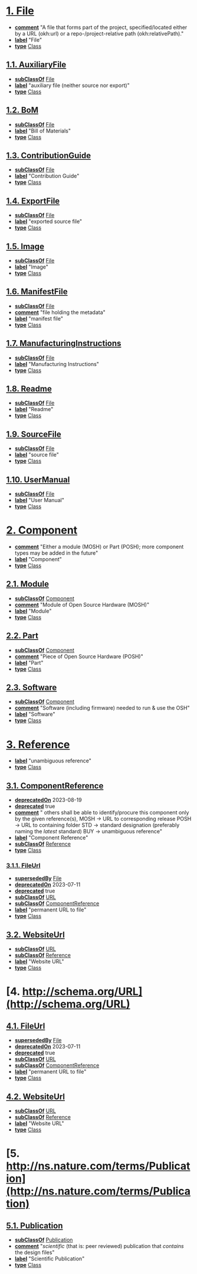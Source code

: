 # [1. File](https://w3id.org/oseg/ont/okh#File)

* [**comment**](http://www.w3.org/2000/01/rdf-schema#comment) "A file that forms part of the project, specified/located either by a URL (okh:url) or a repo-/project-relative path (okh:relativePath)."
* [**label**](http://www.w3.org/2000/01/rdf-schema#label) "File"
* [**type**](http://www.w3.org/1999/02/22-rdf-syntax-ns#type) [Class](http://www.w3.org/2002/07/owl#Class)

## [1.1. AuxiliaryFile](https://w3id.org/oseg/ont/okh#AuxiliaryFile)

* [**subClassOf**](http://www.w3.org/2000/01/rdf-schema#subClassOf) [File](https://w3id.org/oseg/ont/okh#File)
* [**label**](http://www.w3.org/2000/01/rdf-schema#label) "auxiliary file (neither source nor export)"
* [**type**](http://www.w3.org/1999/02/22-rdf-syntax-ns#type) [Class](http://www.w3.org/2002/07/owl#Class)

## [1.2. BoM](https://w3id.org/oseg/ont/okh#BoM)

* [**subClassOf**](http://www.w3.org/2000/01/rdf-schema#subClassOf) [File](https://w3id.org/oseg/ont/okh#File)
* [**label**](http://www.w3.org/2000/01/rdf-schema#label) "Bill of Materials"
* [**type**](http://www.w3.org/1999/02/22-rdf-syntax-ns#type) [Class](http://www.w3.org/2002/07/owl#Class)

## [1.3. ContributionGuide](https://w3id.org/oseg/ont/okh#ContributionGuide)

* [**subClassOf**](http://www.w3.org/2000/01/rdf-schema#subClassOf) [File](https://w3id.org/oseg/ont/okh#File)
* [**label**](http://www.w3.org/2000/01/rdf-schema#label) "Contribution Guide"
* [**type**](http://www.w3.org/1999/02/22-rdf-syntax-ns#type) [Class](http://www.w3.org/2002/07/owl#Class)

## [1.4. ExportFile](https://w3id.org/oseg/ont/okh#ExportFile)

* [**subClassOf**](http://www.w3.org/2000/01/rdf-schema#subClassOf) [File](https://w3id.org/oseg/ont/okh#File)
* [**label**](http://www.w3.org/2000/01/rdf-schema#label) "exported source file"
* [**type**](http://www.w3.org/1999/02/22-rdf-syntax-ns#type) [Class](http://www.w3.org/2002/07/owl#Class)

## [1.5. Image](https://w3id.org/oseg/ont/okh#Image)

* [**subClassOf**](http://www.w3.org/2000/01/rdf-schema#subClassOf) [File](https://w3id.org/oseg/ont/okh#File)
* [**label**](http://www.w3.org/2000/01/rdf-schema#label) "Image"
* [**type**](http://www.w3.org/1999/02/22-rdf-syntax-ns#type) [Class](http://www.w3.org/2002/07/owl#Class)

## [1.6. ManifestFile](https://w3id.org/oseg/ont/okh#ManifestFile)

* [**subClassOf**](http://www.w3.org/2000/01/rdf-schema#subClassOf) [File](https://w3id.org/oseg/ont/okh#File)
* [**comment**](http://www.w3.org/2000/01/rdf-schema#comment) "file holding the metadata"
* [**label**](http://www.w3.org/2000/01/rdf-schema#label) "manifest file"
* [**type**](http://www.w3.org/1999/02/22-rdf-syntax-ns#type) [Class](http://www.w3.org/2002/07/owl#Class)

## [1.7. ManufacturingInstructions](https://w3id.org/oseg/ont/okh#ManufacturingInstructions)

* [**subClassOf**](http://www.w3.org/2000/01/rdf-schema#subClassOf) [File](https://w3id.org/oseg/ont/okh#File)
* [**label**](http://www.w3.org/2000/01/rdf-schema#label) "Manufacturing Instructions"
* [**type**](http://www.w3.org/1999/02/22-rdf-syntax-ns#type) [Class](http://www.w3.org/2002/07/owl#Class)

## [1.8. Readme](https://w3id.org/oseg/ont/okh#Readme)

* [**subClassOf**](http://www.w3.org/2000/01/rdf-schema#subClassOf) [File](https://w3id.org/oseg/ont/okh#File)
* [**label**](http://www.w3.org/2000/01/rdf-schema#label) "Readme"
* [**type**](http://www.w3.org/1999/02/22-rdf-syntax-ns#type) [Class](http://www.w3.org/2002/07/owl#Class)

## [1.9. SourceFile](https://w3id.org/oseg/ont/okh#SourceFile)

* [**subClassOf**](http://www.w3.org/2000/01/rdf-schema#subClassOf) [File](https://w3id.org/oseg/ont/okh#File)
* [**label**](http://www.w3.org/2000/01/rdf-schema#label) "source file"
* [**type**](http://www.w3.org/1999/02/22-rdf-syntax-ns#type) [Class](http://www.w3.org/2002/07/owl#Class)

## [1.10. UserManual](https://w3id.org/oseg/ont/okh#UserManual)

* [**subClassOf**](http://www.w3.org/2000/01/rdf-schema#subClassOf) [File](https://w3id.org/oseg/ont/okh#File)
* [**label**](http://www.w3.org/2000/01/rdf-schema#label) "User Manual"
* [**type**](http://www.w3.org/1999/02/22-rdf-syntax-ns#type) [Class](http://www.w3.org/2002/07/owl#Class)

# [2. Component](https://w3id.org/oseg/ont/okh#Component)

* [**comment**](http://www.w3.org/2000/01/rdf-schema#comment) "Either a module (MOSH) or Part (POSH); more component types may be added in the future"
* [**label**](http://www.w3.org/2000/01/rdf-schema#label) "Component"
* [**type**](http://www.w3.org/1999/02/22-rdf-syntax-ns#type) [Class](http://www.w3.org/2002/07/owl#Class)

## [2.1. Module](https://w3id.org/oseg/ont/okh#Module)

* [**subClassOf**](http://www.w3.org/2000/01/rdf-schema#subClassOf) [Component](https://w3id.org/oseg/ont/okh#Component)
* [**comment**](http://www.w3.org/2000/01/rdf-schema#comment) "Module of Open Source Hardware (MOSH)"
* [**label**](http://www.w3.org/2000/01/rdf-schema#label) "Module"
* [**type**](http://www.w3.org/1999/02/22-rdf-syntax-ns#type) [Class](http://www.w3.org/2002/07/owl#Class)

## [2.2. Part](https://w3id.org/oseg/ont/okh#Part)

* [**subClassOf**](http://www.w3.org/2000/01/rdf-schema#subClassOf) [Component](https://w3id.org/oseg/ont/okh#Component)
* [**comment**](http://www.w3.org/2000/01/rdf-schema#comment) "Piece of Open Source Hardware (POSH)"
* [**label**](http://www.w3.org/2000/01/rdf-schema#label) "Part"
* [**type**](http://www.w3.org/1999/02/22-rdf-syntax-ns#type) [Class](http://www.w3.org/2002/07/owl#Class)

## [2.3. Software](https://w3id.org/oseg/ont/okh#Software)

* [**subClassOf**](http://www.w3.org/2000/01/rdf-schema#subClassOf) [Component](https://w3id.org/oseg/ont/okh#Component)
* [**comment**](http://www.w3.org/2000/01/rdf-schema#comment) "Software (including firmware) needed to run & use the OSH"
* [**label**](http://www.w3.org/2000/01/rdf-schema#label) "Software"
* [**type**](http://www.w3.org/1999/02/22-rdf-syntax-ns#type) [Class](http://www.w3.org/2002/07/owl#Class)

# [3. Reference](https://w3id.org/oseg/ont/okh#Reference)

* [**label**](http://www.w3.org/2000/01/rdf-schema#label) "unambiguous reference"
* [**type**](http://www.w3.org/1999/02/22-rdf-syntax-ns#type) [Class](http://www.w3.org/2002/07/owl#Class)

## [3.1. ComponentReference](https://w3id.org/oseg/ont/okh#ComponentReference)

* [**deprecatedOn**](http://creativecommons.org/ns#deprecatedOn) 2023-08-19
* [**deprecated**](http://www.w3.org/2002/07/owl#deprecated) true
* [**comment**](http://www.w3.org/2000/01/rdf-schema#comment) "
    others shall be able to identify/procure this component only by the given reference(s),
    MOSH → URL to corresponding release
    POSH → URL to containing folder
    STD  → standard designation (preferably naming the _latest_ standard)
    BUY  → unambiguous reference"
* [**label**](http://www.w3.org/2000/01/rdf-schema#label) "Component Reference"
* [**subClassOf**](http://www.w3.org/2000/01/rdf-schema#subClassOf) [Reference](https://w3id.org/oseg/ont/okh#Reference)
* [**type**](http://www.w3.org/1999/02/22-rdf-syntax-ns#type) [Class](http://www.w3.org/2002/07/owl#Class)

### [3.1.1. FileUrl](https://w3id.org/oseg/ont/okh#FileUrl)

* [**supersededBy**](http://schema.org/supersededBy) [File](https://w3id.org/oseg/ont/okh#File)
* [**deprecatedOn**](http://creativecommons.org/ns#deprecatedOn) 2023-07-11
* [**deprecated**](http://www.w3.org/2002/07/owl#deprecated) true
* [**subClassOf**](http://www.w3.org/2000/01/rdf-schema#subClassOf) [URL](http://schema.org/URL)
* [**subClassOf**](http://www.w3.org/2000/01/rdf-schema#subClassOf) [ComponentReference](https://w3id.org/oseg/ont/okh#ComponentReference)
* [**label**](http://www.w3.org/2000/01/rdf-schema#label) "permanent URL to file"
* [**type**](http://www.w3.org/1999/02/22-rdf-syntax-ns#type) [Class](http://www.w3.org/2002/07/owl#Class)

## [3.2. WebsiteUrl](https://w3id.org/oseg/ont/okh#WebsiteUrl)

* [**subClassOf**](http://www.w3.org/2000/01/rdf-schema#subClassOf) [URL](http://schema.org/URL)
* [**subClassOf**](http://www.w3.org/2000/01/rdf-schema#subClassOf) [Reference](https://w3id.org/oseg/ont/okh#Reference)
* [**label**](http://www.w3.org/2000/01/rdf-schema#label) "Website URL"
* [**type**](http://www.w3.org/1999/02/22-rdf-syntax-ns#type) [Class](http://www.w3.org/2002/07/owl#Class)

# [4. http://schema.org/URL](http://schema.org/URL)


## [4.1. FileUrl](https://w3id.org/oseg/ont/okh#FileUrl)

* [**supersededBy**](http://schema.org/supersededBy) [File](https://w3id.org/oseg/ont/okh#File)
* [**deprecatedOn**](http://creativecommons.org/ns#deprecatedOn) 2023-07-11
* [**deprecated**](http://www.w3.org/2002/07/owl#deprecated) true
* [**subClassOf**](http://www.w3.org/2000/01/rdf-schema#subClassOf) [URL](http://schema.org/URL)
* [**subClassOf**](http://www.w3.org/2000/01/rdf-schema#subClassOf) [ComponentReference](https://w3id.org/oseg/ont/okh#ComponentReference)
* [**label**](http://www.w3.org/2000/01/rdf-schema#label) "permanent URL to file"
* [**type**](http://www.w3.org/1999/02/22-rdf-syntax-ns#type) [Class](http://www.w3.org/2002/07/owl#Class)

## [4.2. WebsiteUrl](https://w3id.org/oseg/ont/okh#WebsiteUrl)

* [**subClassOf**](http://www.w3.org/2000/01/rdf-schema#subClassOf) [URL](http://schema.org/URL)
* [**subClassOf**](http://www.w3.org/2000/01/rdf-schema#subClassOf) [Reference](https://w3id.org/oseg/ont/okh#Reference)
* [**label**](http://www.w3.org/2000/01/rdf-schema#label) "Website URL"
* [**type**](http://www.w3.org/1999/02/22-rdf-syntax-ns#type) [Class](http://www.w3.org/2002/07/owl#Class)

# [5. http://ns.nature.com/terms/Publication](http://ns.nature.com/terms/Publication)


## [5.1. Publication](https://w3id.org/oseg/ont/okh#Publication)

* [**subClassOf**](http://www.w3.org/2000/01/rdf-schema#subClassOf) [Publication](http://ns.nature.com/terms/Publication)
* [**comment**](http://www.w3.org/2000/01/rdf-schema#comment) "_scientific_ (that is: peer reviewed) publication that _contains_ the design files"
* [**label**](http://www.w3.org/2000/01/rdf-schema#label) "Scientific Publication"
* [**type**](http://www.w3.org/1999/02/22-rdf-syntax-ns#type) [Class](http://www.w3.org/2002/07/owl#Class)

